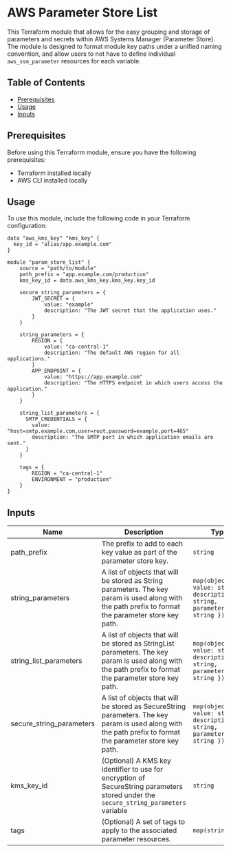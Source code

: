 # AWS Parameter Store List

This Terraform module that allows for the easy grouping and storage of parameters and secrets within AWS Systems Manager (Parameter Store). The module is designed to format module key paths under a unified naming convention,
and allow users to not have to define individual `aws_ssm_parameter` resources for each variable.

## Table of Contents

- [Prerequisites](#prerequisites)
- [Usage](#usage)
- [Inputs](#inputs)

## Prerequisites

Before using this Terraform module, ensure you have the following prerequisites:

- Terraform installed locally
- AWS CLI installed locally

## Usage

To use this module, include the following code in your Terraform configuration:

```hcl
data "aws_kms_key" "kms_key" {
  key_id = "alias/app.example.com"
}

module "param_store_list" {
    source = "path/to/module"
    path_prefix = "app.example.com/production"
    kms_key_id = data.aws_kms_key.kms_key.key_id

    secure_string_parameters = {
        JWT_SECRET = {
            value: "example"
            description: "The JWT secret that the application uses."
        }
    }

    string_parameters = {
        REGION = {
            value: "ca-central-1"
            description: "The default AWS region for all applications."
        }
        APP_ENDPOINT = {
            value: "https://app.example.com"
            description: "The HTTPS endpoint in which users access the application."
        }
    }

    string_list_parameters = {
      SMTP_CREDENTIALS = {
        value: "host=smtp.example.com,user=root,password=example,port=465"
        description: "The SMTP port in which application emails are sent."
      }
    }

    tags = {
        REGION = "ca-central-1"
        ENVIRONMENT = "production"
    }
}
```

## Inputs

| Name | Description | Type | Default | Required |
|------|-------------|------|---------|----------|
| path_prefix | The prefix to add to each key value as part of the parameter store key. | `string` | None | Yes |
| string_parameters | A list of objects that will be stored as String parameters. The key param is used along with the path prefix to format the parameter store key path. | `map(object({ value: string, description: string, parameter_tier: string }))` | `{}` | No |
| string_list_parameters | A list of objects that will be stored as StringList parameters. The key param is used along with the path prefix to format the parameter store key path. | `map(object({ value: string, description: string, parameter_tier: string }))` | `{}` | No |
| secure_string_parameters | A list of objects that will be stored as SecureString parameters. The key param is used along with the path prefix to format the parameter store key path. | `map(object({ value: string, description: string, parameter_tier: string }))` | `{}` | No |
| kms_key_id | (Optional) A KMS key identifier to use for encryption of SecureString parameters stored under the `secure_string_parameters` variable | `string` | None | No |
| tags | (Optional) A set of tags to apply to the associated parameter resources. | `map(string)` | `{}` | No |
